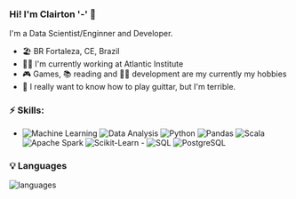 ### Hi! I'm Clairton '-' 👋

I'm a Data Scientist/Enginner and Developer. 

- 🏖 BR Fortaleza, CE, Brazil
- 👨‍💼 I'm currently working at Atlantic Institute 
- 🎮 Games, 📚 reading and 👨‍💻 development are my currently my hobbies
- 🎸 I really want to know how to play guittar, but I'm terrible.

### ⚡ Skills:

- ![Machine Learning](https://img.shields.io/badge/-Machine%20Learning-brightgreen) ![Data Analysis](https://img.shields.io/badge/-Data%20Analysis-blue) ![Python](https://img.shields.io/badge/-Python-yellow?logo=python) ![Pandas](https://img.shields.io/badge/-Pandas-%23130655?logo=pandas) ![Scala](https://img.shields.io/badge/-Scala-%23dd3532?logo=scala) ![Apache Spark](https://img.shields.io/badge/-Apache%20Spark-%23444444?logo=apachespark) ![Scikit-Learn](https://img.shields.io/badge/-scikit--learn-%23ffff?logo=scikitlearn) - ![SQL](https://img.shields.io/badge/-SQL-%232596be) ![PostgreSQL](https://img.shields.io/badge/-PostgreSQL-%23326691?logo=postgresql&logoColor=white)

<!-- ### 📈 Stats 
 
[![Clairton github stats](https://github-readme-stats.vercel.app/api?username=clairtonm&theme=gruvbox&&count_private=true&show_icons=true)](https://github.com/clairtonm/github-readme-stats) -->

### 💡  Languages 
![languages](https://github-readme-stats.vercel.app/api/top-langs/?username=clairtonm&hide=css&layout=compact&theme=tokyonight)